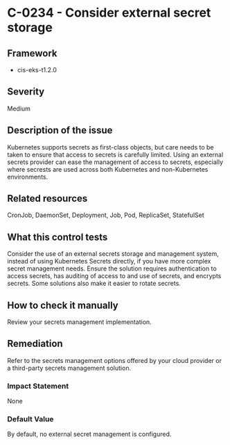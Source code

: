 # C-0234 - Consider external secret storage

## Framework
* cis-eks-t1.2.0
 
## Severity
Medium

## Description of the issue
Kubernetes supports secrets as first-class objects, but care needs to be taken to ensure that access to secrets is carefully limited. Using an external secrets provider can ease the management of access to secrets, especially where secrests are used across both Kubernetes and non-Kubernetes environments.
 
## Related resources
CronJob, DaemonSet, Deployment, Job, Pod, ReplicaSet, StatefulSet
 
## What this control tests 
Consider the use of an external secrets storage and management system, instead of using Kubernetes Secrets directly, if you have more complex secret management needs. Ensure the solution requires authentication to access secrets, has auditing of access to and use of secrets, and encrypts secrets. Some solutions also make it easier to rotate secrets.
 
## How to check it manually 
Review your secrets management implementation.
 
## Remediation
Refer to the secrets management options offered by your cloud provider or a third-party secrets management solution.
 
### Impact Statement
None
 
### Default Value
By default, no external secret management is configured.
 
